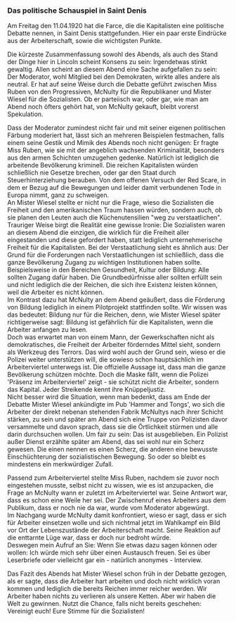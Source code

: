 ### Das politische Schauspiel in Saint Denis

Am Freitag den 11.04.1920 hat die Farce, die die Kapitalisten eine politische Debatte nennen, in Saint Denis stattgefunden. Hier ein paar erste Eindrücke aus der Arbeiterschaft, sowie die wichtigsten Punkte.

Die kürzeste Zusammenfassung sowohl des Abends, als auch des Stand der Dinge hier in Lincoln scheint Konsens zu sein: Irgendetwas stinkt gewaltig. Allen scheint an diesem Abend eine Sache aufgefallen zu sein: Der Moderator, wohl Mitglied bei den Demokraten, wirkte alles andere als neutral. Er hat auf seine Weise durch die Debatte geführt zwischen Miss Ruben von den Progressiven, McNulty für die Republikaner und Mister Wiesel für die Sozialisten. Ob er parteiisch war, oder gar, wie man am Abend noch öfters gehört hat, von McNulty gekauft, bleibt vorerst Spekulation.

Dass der Moderator zumindest nicht fair und mit seiner eigenen politischen Färbung moderiert hat, lässt sich an mehreren Beispielen festmachen, falls einem seine Gestik und Mimik des Abends noch nicht genügen: Er fragte Miss Ruben, wie sie mit der angeblich wachsenden Kriminalität, besonders aus den armen Schichten umzugehen gedenke. Natürlich ist lediglich die arbeitende Bevölkerung kriminell. Die reichen Kapitalisten würden schließlich nie Gesetze brechen, oder gar den Staat durch Steuerhinterziehung berauben. Von dem offenen Versuch der Red Scare, in dem er Bezug auf die Bewegungen und leider damit verbundenen Tode in Europa nimmt, ganz zu schweigen.  
An Mister Wiesel stellte er nicht nur die Frage, wieso die Sozialisten die Freiheit und den amerikanischen Traum hassen würden, sondern auch, ob sie planen den Leuten auch die Küchenutensilien "weg zu verstaatlichen".  Trauriger Weise birgt die Realität eine gewisse Ironie: Die Sozialisten waren an diesem Abend die einzigen, die wirklich für die Freiheit aller eingestanden und diese gefordert haben, statt lediglich unternehmerische Freiheit für die Kapitalisten. Bei der Verstaatlichung sieht es ähnlich aus: Der Grund für die Forderungen nach Verstaatlichungen ist schließlich, dass die ganze Bevölkerung Zugang zu wichtigen Institutionen haben sollte. Beispielsweise in den Bereichen Gesundheit, Kultur oder Bildung: Alle sollten Zugang dafür haben. Die Grundbedürfnisse aller sollten erfüllt sein und nicht lediglich die der Reichen, die sich ihre Existenz leisten können, weil die Arbeiter es nicht können.  
Im Kontrast dazu hat McNulty an dem Abend geäußert, dass die Förderung von Bildung lediglich in einem Pilotprojekt stattfinden sollte. Wir wissen was das bedeutet: Bildung nur für die Reichen, denn, wie Mister Wiesel später richtigerweise sagt: Bildung ist gefährlich für die Kapitalisten, wenn die Arbeiter anfangen zu lesen.  
Doch was erwartet man von einem Mann, der Gewerkschaften nicht als demokratisches, die Freiheit der Arbeiter förderndes Mittel sieht, sondern als Werkzeug des Terrors. Das wird wohl auch der Grund sein, wieso er die Polizei weiter unterstützen will, die sowieso schon hauptsächlich im Arbeiterviertel unterwegs ist. Die offizielle Aussage ist, dass man die ganze Bevölkerung schützen möchte. Doch die Maske fällt, wenn die Polizei 'Präsenz im Arbeiterviertel' zeigt - sie schützt nicht die Arbeiter, sondern das Kapital. Jeder Streikende kennt ihre Knüppeljustiz.  
Nicht besser wird die Situation, wenn man bedenkt, dass am Ende der Debatte Mister Wiesel ankündigte im Pub 'Hammer and Tongs', wo sich die Arbeiter der direkt nebenan stehenden Fabrik McNultys nach ihrer Schicht stärken, zu sein und später am Abend sich eine Truppe von Polizisten davor versammelte und davon sprach, dass sie die Örtlichkeit stürmen und alle darin durchsuchen wollen. Um fair zu sein: Das ist ausgeblieben. Ein Polizist außer Dienst erzählte später am Abend, das sei wohl nur ein Scherz gewesen. Die einen nennen es einen Scherz, die anderen eine bewusste Einschüchterung der sozialistischen Bewegung. So oder so bleibt es mindestens ein merkwürdiger Zufall.

Passend zum Arbeiterviertel stellte Miss Ruben, nachdem sie zuvor noch eingestehen musste, selbst nicht zu wissen, wie es ist anzupacken, die Frage an McNulty wann er zuletzt im Arbeiterviertel war. Seine Antwort war, dass es schon eine Weile her sei. Der Zwischenruf eines Arbeiters aus dem Publikum, dass er noch nie da war, wurde vom Moderator abgewürgt.  
Im Nachgang wurde McNulty damit konfrontiert, wieso er sagt, dass er sich für Arbeiter einsetzen wolle und sich nichtmal jetzt im Wahlkampf ein Bild vor Ort der Lebenszustände der Arbeiterschaft macht. Seine Reaktion auf die enttarnte Lüge war, dass er doch nur bedroht würde.  
Deswegen mein Aufruf an Sie: Wenn Sie etwas dazu sagen können oder wollen: Ich würde mich sehr über einen Austausch freuen. Sei es über Leserbriefe oder vielleicht gar ein - natürlich anonymes - Interview.

Das Fazit des Abends hat Mister Wiesel schon früh in der Debatte gezogen, als er sagte, dass die Arbeiter hart arbeiten und doch nicht wirklich voran kommen und lediglich die bereits Reichen immer reicher werden. Wir Arbeiter haben nichts zu verlieren als unsere Ketten. Aber wir haben die Welt zu gewinnen. Nutzt die Chance, falls nicht bereits geschehen: Vereinigt euch! Eure Stimme für die Sozialisten!